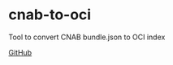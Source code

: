 # cnab-to-oci

Tool to convert CNAB bundle.json to OCI index

[GitHub](https://github.com/cnabio/cnab-to-oci)
